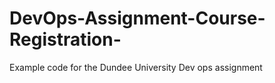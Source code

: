 # DevOps-Assignment-Course-Registration-
Example code for the Dundee University Dev ops assignment 

